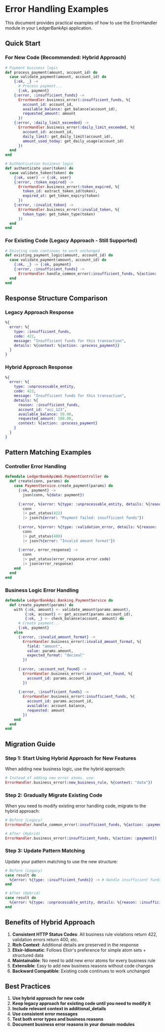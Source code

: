 # Error Handling Examples

This document provides practical examples of how to use the ErrorHandler module in your LedgerBankApi application.

## Quick Start

### For New Code (Recommended: Hybrid Approach)

```elixir
# Payment business logic
def process_payment(amount, account_id) do
  case validate_payment(amount, account_id) do
    {:ok, _} -> 
      # Process payment...
      {:ok, payment}
    {:error, :insufficient_funds} ->
      ErrorHandler.business_error(:insufficient_funds, %{
        account_id: account_id,
        available_balance: get_balance(account_id),
        requested_amount: amount
      })
    {:error, :daily_limit_exceeded} ->
      ErrorHandler.business_error(:daily_limit_exceeded, %{
        account_id: account_id,
        daily_limit: get_daily_limit(account_id),
        amount_used_today: get_daily_usage(account_id)
      })
  end
end

# Authentication business logic
def authenticate_user(token) do
  case validate_token(token) do
    {:ok, user} -> {:ok, user}
    {:error, :token_expired} ->
      ErrorHandler.business_error(:token_expired, %{
        token_id: extract_token_id(token),
        expired_at: get_token_expiry(token)
      })
    {:error, :invalid_token} ->
      ErrorHandler.business_error(:invalid_token, %{
        token_type: get_token_type(token)
      })
  end
end
```

### For Existing Code (Legacy Approach - Still Supported)

```elixir
# Existing code continues to work unchanged
def existing_payment_logic(amount, account_id) do
  case validate_payment(amount, account_id) do
    {:ok, _} -> {:ok, payment}
    {:error, :insufficient_funds} ->
      ErrorHandler.handle_common_error(:insufficient_funds, %{action: :process_payment})
  end
end
```

## Response Structure Comparison

### Legacy Approach Response
```elixir
%{
  error: %{
    type: :insufficient_funds,
    code: 422,
    message: "Insufficient funds for this transaction",
    details: %{context: %{action: :process_payment}}
  }
}
```

### Hybrid Approach Response
```elixir
%{
  error: %{
    type: :unprocessable_entity,
    code: 422,
    message: "Insufficient funds for this transaction",
    details: %{
      reason: :insufficient_funds,
      account_id: "acc_123",
      available_balance: 50.00,
      requested_amount: 100.00,
      context: %{action: :process_payment}
    }
  }
}
```

## Pattern Matching Examples

### Controller Error Handling

```elixir
defmodule LedgerBankApiWeb.PaymentController do
  def create(conn, params) do
    case PaymentService.create_payment(params) do
      {:ok, payment} ->
        json(conn, %{data: payment})
      
      {:error, %{error: %{type: :unprocessable_entity, details: %{reason: :insufficient_funds}}}} ->
        conn
        |> put_status(422)
        |> json(%{error: "Payment failed: insufficient funds"})
      
      {:error, %{error: %{type: :validation_error, details: %{reason: :invalid_amount_format}}}} ->
        conn
        |> put_status(400)
        |> json(%{error: "Invalid amount format"})
      
      {:error, error_response} ->
        conn
        |> put_status(error_response.error.code)
        |> json(error_response)
    end
  end
end
```

### Business Logic Error Handling

```elixir
defmodule LedgerBankApi.Banking.PaymentService do
  def create_payment(params) do
    with {:ok, amount} <- validate_amount(params.amount),
         {:ok, account} <- get_account(params.account_id),
         {:ok, _} <- check_balance(account, amount) do
      # Create payment...
      {:ok, payment}
    else
      {:error, :invalid_amount_format} ->
        ErrorHandler.business_error(:invalid_amount_format, %{
          field: "amount",
          value: params.amount,
          expected_format: "decimal"
        })
      
      {:error, :account_not_found} ->
        ErrorHandler.business_error(:account_not_found, %{
          account_id: params.account_id
        })
      
      {:error, :insufficient_funds} ->
        ErrorHandler.business_error(:insufficient_funds, %{
          account_id: params.account_id,
          available: account.balance,
          requested: amount
        })
    end
  end
end
```

## Migration Guide

### Step 1: Start Using Hybrid Approach for New Features

When adding new business logic, use the hybrid approach:

```elixir
# Instead of adding new error atoms, use:
ErrorHandler.business_error(:new_business_rule, %{context: "data"})
```

### Step 2: Gradually Migrate Existing Code

When you need to modify existing error handling code, migrate to the hybrid approach:

```elixir
# Before (Legacy)
ErrorHandler.handle_common_error(:insufficient_funds, %{action: :payment})

# After (Hybrid)
ErrorHandler.business_error(:insufficient_funds, %{action: :payment})
```

### Step 3: Update Pattern Matching

Update your pattern matching to use the new structure:

```elixir
# Before (Legacy)
case result do
  %{error: %{type: :insufficient_funds}} -> # Handle insufficient funds
end

# After (Hybrid)
case result do
  %{error: %{type: :unprocessable_entity, details: %{reason: :insufficient_funds}}} -> # Handle insufficient funds
end
```

## Benefits of Hybrid Approach

1. **Consistent HTTP Status Codes**: All business rule violations return 422, validation errors return 400, etc.
2. **Rich Context**: Additional details are preserved in the response
3. **Elixir-Idiomatic**: Follows Elixir's preference for simple atom sets + structured data
4. **Maintainable**: No need to add new error atoms for every business rule
5. **Extensible**: Easy to add new business reasons without code changes
6. **Backward Compatible**: Existing code continues to work unchanged

## Best Practices

1. **Use hybrid approach for new code**
2. **Keep legacy approach for existing code until you need to modify it**
3. **Include relevant context in additional_details**
4. **Use consistent error messages**
5. **Test both error types and business reasons**
6. **Document business error reasons in your domain modules**
